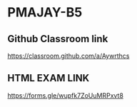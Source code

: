# PMAJAY-B5

## Github Classroom link
https://classroom.github.com/a/Aywrthcs

## HTML EXAM LINK
https://forms.gle/wupfk7ZoUuMRPxvt8
